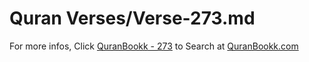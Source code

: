 # Quran Verses/Verse-273.md 

For more infos, Click [QuranBookk - 273](https://www.quranbookk.com/quran/search?q=273) to Search at [QuranBookk.com](http://quranbookk.com/)